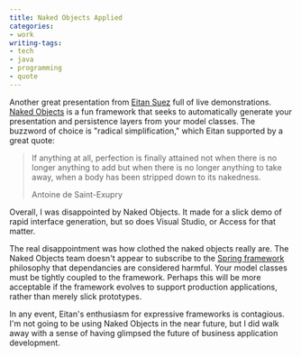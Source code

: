 ```yaml
---
title: Naked Objects Applied
categories:
- work
writing-tags:
- tech
- java
- programming
- quote
---
```


Another great presentation from [Eitan Suez][1] full of live demonstrations. [Naked Objects][2] is a fun framework that seeks to automatically generate your presentation and persistence layers from your model classes. The buzzword of choice is "radical simplification," which Eitan supported by a great quote:

   [1]: http://www.u2d.com/
   [2]: http://www.nakedobjects.org/

> If anything at all, perfection is finally attained not when there is no longer anything to add but when there is no longer anything to take away, when a body has been stripped down to its nakedness.
> <footer>Antoine de Saint-Exupry</footer>

Overall, I was disappointed by Naked Objects. It made for a slick demo of rapid interface generation, but so does Visual Studio, or Access for that matter.

The real disappointment was how clothed the naked objects really are. The Naked Objects team doesn't appear to subscribe to the [Spring framework][4] philosophy that dependancies are considered harmful.  Your model classes must be tightly coupled to the framework.  Perhaps this will be more acceptable if the framework evolves to support production applications, rather than merely slick prototypes.

In any event, Eitan's enthusiasm for expressive frameworks is contagious. I'm not going to be using Naked Objects in the near future, but I did walk away with a sense of having glimpsed the future of business application development.

   [4]: http://www.springsource.org/
